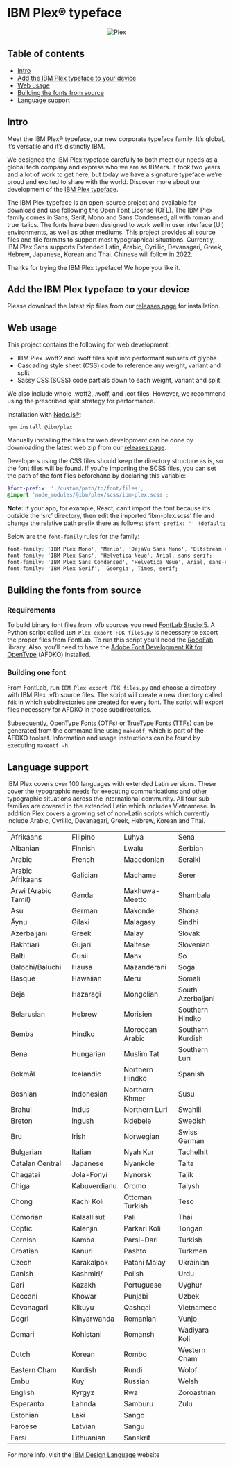 # IBM Plex® typeface

<p align="center">
  <a href="https://www.ibm.com/plex/">
    <img alt="Plex" src="https://i.imgur.com/yB9xz60.jpg" />
  </a>
</p>


## Table of contents

- [Intro](#intro)
- [Add the IBM Plex typeface to your device](#add-the-ibm-plex-typeface-to-your-device)
- [Web usage](#web-usage)
- [Building the fonts from source](#building-the-fonts-from-source)
- [Language support](https://www.ibm.com/design/language/typography/typeface/#language-support)

## Intro


Meet the IBM Plex® typeface, our new corporate typeface family. It’s global, it’s versatile and it’s distinctly IBM.

We designed the IBM Plex typeface carefully to both meet our needs as a global tech company and express who we are as IBMers. It took two years and a lot of work to get here, but today we have a signature typeface we’re proud and excited to share with the world. Discover more about our development of the [IBM Plex typeface](https://www.ibm.com/plex/).

The IBM Plex typeface is an open-source project and available for download and use following the Open Font License (OFL). The IBM Plex family comes in Sans, Serif, Mono and Sans Condensed, all with roman and true italics. The fonts have been designed to work well in user interface (UI) environments, as well as other mediums. This project provides all source files and file formats to support most typographical situations. Currently, IBM Plex Sans supports Extended Latin, Arabic, Cyrillic, Devanagari, Greek, Hebrew, Japanese, Korean and Thai. Chinese will follow in 2022.

Thanks for trying the IBM Plex typeface! We hope you like it.



## Add the IBM Plex typeface to your device

Please download the latest zip files from our [releases page](https://github.com/IBM/plex/releases) for installation.

## Web usage

This project contains the following for web development:

- IBM Plex .woff2 and .woff files split into performant subsets of glyphs
- Cascading style sheet (CSS) code to reference any weight, variant and split
- Sassy CSS (SCSS) code partials down to each weight, variant and split

We also include whole .woff2, .woff, and .eot files. However, we recommend using the prescribed split strategy for performance.

Installation with [Node.js®](https://nodejs.org/en/):
```
npm install @ibm/plex
```

Manually installing the files for web development can be done by downloading the latest web zip from our [releases page](https://github.com/IBM/plex/releases).

Developers using the CSS files should keep the directory structure as is, so the font files will be found. If you’re importing the SCSS files, you can set the path of the font files beforehand by declaring this variable:

```scss
$font-prefix: './custom/path/to/font/files';
@import 'node_modules/@ibm/plex/scss/ibm-plex.scss';
```
**Note:**
If your app, for example, React, can’t import the font because it’s outside the ‘src’ directory, then edit the imported ‘ibm-plex.scss’ file and change the relative path prefix there as follows:
```$font-prefix: '' !default;```

Below are the `font-family` rules for the family:

```css
font-family: 'IBM Plex Mono', 'Menlo', 'DejaVu Sans Mono', 'Bitstream Vera Sans Mono', Courier, monospace;
font-family: 'IBM Plex Sans', 'Helvetica Neue', Arial, sans-serif;
font-family: 'IBM Plex Sans Condensed', 'Helvetica Neue', Arial, sans-serif;
font-family: 'IBM Plex Serif', 'Georgia', Times, serif;
```

## Building the fonts from source

### Requirements

To build binary font files from .vfb sources you need [FontLab Studio 5](https://www.fontlab.com). A Python script called `IBM Plex export FDK files.py` is necessary to export the proper files from FontLab. To run this script you’ll need  the [RoboFab](https://github.com/robofab-developers/robofab) library. Also, you’ll need to have the [Adobe Font Development Kit for OpenType](http://www.adobe.com/devnet/opentype/afdko.html) (AFDKO) installed.

### Building one font

From FontLab, run `IBM Plex export FDK files.py` and choose a directory with IBM Plex .vfb source files. The script will create a new directory called `fdk` in which subdirectories are created for every font. The script will export files necessary for AFDKO in those subdirectories.

Subsequently, OpenType Fonts (OTFs) or TrueType Fonts (TTFs) can be generated from the command line using `makeotf`, which is part of the AFDKO toolset. Information and usage instructions can be found by executing `makeotf -h`.

## Language support

IBM Plex covers over 100 languages with extended Latin versions. These cover the typographic needs for executing communications and other typographic situations across the international community. All four sub-families are covered in the extended Latin which includes Vietnamese. In addition Plex covers a growing set of non-Latin scripts which currently include Arabic, Cyrillic, Devanagari, Greek, Hebrew, Korean and Thai.

|||||
|--- |--- |--- |--- |
|Afrikaans|Filipino|Luhya|Sena|
|Albanian|Finnish|Lwalu|Serbian|
|Arabic|French|Macedonian|Seraiki|
|Arabic Afrikaans|Galician|Machame|Serer|
|Arwi (Arabic Tamil)|Ganda|Makhuwa-Meetto|Shambala|
|Asu|German|Makonde|Shona|
|Äynu|Gilaki|Malagasy|Sindhi|
|Azerbaijani|Greek|Malay|Slovak|
|Bakhtiari|Gujari|Maltese|Slovenian|
|Balti|Gusii|Manx|So|
|Balochi/Baluchi|Hausa|Mazanderani|Soga|
|Basque|Hawaiian|Meru|Somali|
|Beja|Hazaragi|Mongolian|South Azerbaijani|
|Belarusian|Hebrew|Morisien|Southern Hindko|
|Bemba|Hindko|Moroccan Arabic|Southern Kurdish|
|Bena|Hungarian|Muslim Tat|Southern Luri|
|Bokmål|Icelandic|Northern Hindko|Spanish|
|Bosnian|Indonesian|Northern Khmer|Susu|
|Brahui|Indus|Northern Luri|Swahili|
|Breton|Ingush|Ndebele|Swedish|
|Bru|Irish|Norwegian|Swiss German|
|Bulgarian|Italian|Nyah Kur|Tachelhit|
|Catalan Central|Japanese|Nyankole|Taita|
|Chagatai|Jola-Fonyi|Nynorsk|Tajik|
|Chiga|Kabuverdianu|Oromo|Talysh|
|Chong|Kachi Koli|Ottoman Turkish|Teso|
|Comorian|Kalaallisut|Pali|Thai|
|Coptic|Kalenjin|Parkari Koli|Tongan|
|Cornish|Kamba|Parsi-Dari|Turkish|
|Croatian|Kanuri|Pashto|Turkmen|
|Czech|Karakalpak|Patani Malay|Ukrainian|
|Danish|Kashmiri/|Polish|Urdu|
|Dari|Kazakh|Portuguese|Uyghur|
|Deccani|Khowar|Punjabi|Uzbek|
|Devanagari|Kikuyu|Qashqai|Vietnamese|
|Dogri|Kinyarwanda|Romanian|Vunjo|
|Domari|Kohistani|Romansh|Wadiyara Koli|
|Dutch|Korean|Rombo|Western Cham|
|Eastern Cham|Kurdish|Rundi|Wolof|
|Embu|Kuy|Russian|Welsh|
|English|Kyrgyz|Rwa|Zoroastrian|
|Esperanto|Lahnda|Samburu|Zulu|
|Estonian|Laki|Sango||
|Faroese|Latvian|Sangu||
|Farsi|Lithuanian|Sanskrit||

For more info, visit the [IBM Design Language](https://www.ibm.com/design/language/typography/typeface/) website
